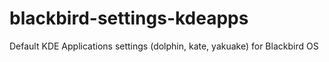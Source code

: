 # blackbird-settings-kdeapps
Default KDE Applications settings (dolphin, kate, yakuake) for Blackbird OS
